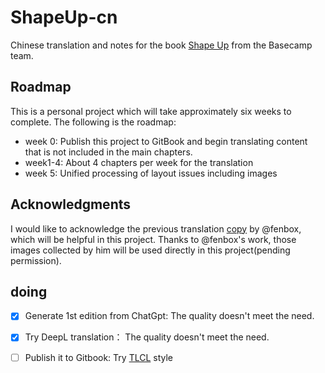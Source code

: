 # ShapeUp-cn
Chinese translation and notes for the book [Shape Up](https://basecamp.com/shapeup) from the Basecamp team.

## Roadmap 
This is a personal project which will take approximately six weeks to complete. The following is the roadmap:
  - week 0: Publish this project to GitBook and begin translating content that is not included in the main chapters.
  - week1-4: About 4 chapters per week for the translation
  - week 5: Unified processing of layout issues including images

## Acknowledgments
I would like to acknowledge the previous translation [copy](https://github.com/fenbox/shapeup) by @fenbox, which will be helpful in this project. 
Thanks to @fenbox's work, those images collected by him will be used directly in this project(pending permission). 
## doing
- [x] Generate 1st edition from ChatGpt: The quality doesn't meet the need.
- [x] Try DeepL translation： The quality doesn't meet the need.
- [ ] Publish it to Gitbook: Try [TLCL](https://billie66.github.io/TLCL/) style

